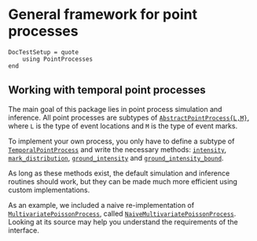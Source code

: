 # General framework for point processes

```@meta
DocTestSetup = quote
    using PointProcesses
end
```

## Working with temporal point processes

The main goal of this package lies in point process simulation and inference. All point processes are subtypes of [`AbstractPointProcess{L,M}`](@ref), where `L` is the type of event locations and `M` is the type of event marks.

To implement your own process, you only have to define a subtype of [`TemporalPointProcess`](@ref) and write the necessary methods: [`intensity`](@ref), [`mark_distribution`](@ref), [`ground_intensity`](@ref) and [`ground_intensity_bound`](@ref).

As long as these methods exist, the default simulation and inference routines should work, but they can be made much more efficient using custom implementations.

As an example, we included a naive re-implementation of 
[`MultivariatePoissonProcess`](@ref), called [`NaiveMultivariatePoissonProcess`](@ref). Looking at its source may help you understand the requirements of the interface.